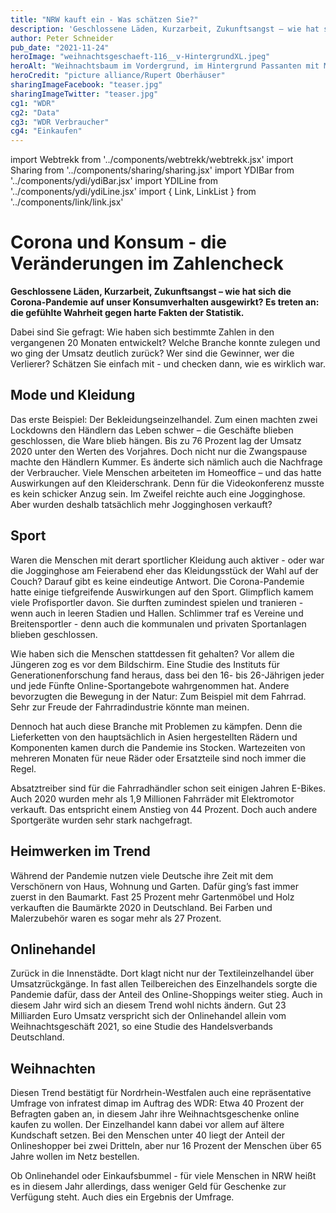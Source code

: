 ```yaml
---
title: "NRW kauft ein - Was schätzen Sie?"
description: 'Geschlossene Läden, Kurzarbeit, Zukunftsangst – wie hat sich die Corona-Pandemie auf unser Konsumverhalten ausgewirkt? Es treten an: die gefühlte Wahrheit gegen harte Fakten der Statistik. Bei "Was schätzen Sie..." ist ihre einschätzung gefragt.'
author: Peter Schneider
pub_date: "2021-11-24"
heroImage: "weihnachtsgeschaeft-116__v-HintergrundXL.jpeg"
heroAlt: "Weihnachtsbaum im Vordergrund, im Hintergrund Passanten mit Mund-Nasen-Maske"
heroCredit: "picture alliance/Rupert Oberhäuser"
sharingImageFacebook: "teaser.jpg"
sharingImageTwitter: "teaser.jpg"
cg1: "WDR"
cg2: "Data"
cg3: "WDR Verbraucher"
cg4: "Einkaufen"
---
```


import Webtrekk from '../components/webtrekk/webtrekk.jsx'
import Sharing from '../components/sharing/sharing.jsx'
import YDIBar from '../components/ydi/ydiBar.jsx'
import YDILine from '../components/ydi/ydiLine.jsx'
import { Link, LinkList } from '../components/link/link.jsx'

# Corona und Konsum - die Veränderungen im Zahlencheck

**Geschlossene Läden, Kurzarbeit, Zukunftsangst – wie hat sich die Corona-Pandemie auf unser Konsumverhalten ausgewirkt? Es treten an: die gefühlte Wahrheit gegen harte Fakten der Statistik.**

Dabei sind Sie gefragt: Wie haben sich bestimmte Zahlen in den vergangenen 20 Monaten entwickelt? Welche Branche konnte zulegen und wo ging der Umsatz deutlich zurück? Wer sind die Gewinner, wer die Verlierer? Schätzen Sie einfach mit - und checken dann, wie es wirklich war.

<Link title="Was kauft NRW? - Trends und Kassenschlager in Corona-Zeiten" href="https://www1.wdr.de/verbraucher/geld/was-kauft-nrw-102.html" />

## Mode und Kleidung

Das erste Beispiel: Der Bekleidungseinzelhandel. Zum einen machten zwei Lockdowns den Händlern das Leben schwer – die Geschäfte blieben geschlossen, die Ware blieb hängen. Bis zu 76 Prozent lag der Umsatz 2020 unter den Werten des Vorjahres. Doch nicht nur die Zwangspause machte den Händlern Kummer. Es änderte sich nämlich auch die Nachfrage der Verbraucher. Viele Menschen arbeiteten im Homeoffice – und das hatte Auswirkungen auf den Kleiderschrank. Denn für die Videokonferenz musste es kein schicker Anzug sein. Im Zweifel reichte auch eine Jogginghose. Aber wurden deshalb tatsächlich mehr Jogginghosen verkauft?

<YDIBar name="jogginghosen"/>

## Sport

Waren die Menschen mit derart sportlicher Kleidung auch aktiver - oder war die Jogginghose am Feierabend eher das Kleidungsstück der Wahl auf der Couch? Darauf gibt es keine eindeutige Antwort. Die Corona-Pandemie hatte einige tiefgreifende Auswirkungen auf den Sport. Glimpflich kamem viele Profisportler davon. Sie durften zumindest spielen und tranieren - wenn auch in leeren Stadien und Hallen. Schlimmer traf es Vereine und Breitensportler - denn auch die kommunalen und privaten Sportanlagen blieben geschlossen.

<YDIBar name="fitnessstudios"/>

Wie haben sich die Menschen stattdessen fit gehalten? Vor allem die Jüngeren zog es vor dem Bildschirm. Eine Studie des Instituts für Generationenforschung fand heraus, dass bei den 16- bis 26-Jährigen jeder und jede Fünfte Online-Sportangebote wahrgenommen hat. Andere bevorzugten die Bewegung in der Natur: Zum Beispiel mit dem Fahrrad. Sehr zur Freude der Fahrradindustrie könnte man meinen.

<YDILine name="fahrraeder"/>

Dennoch hat auch diese Branche mit Problemen zu kämpfen. Denn die Lieferketten von den hauptsächlich in Asien hergestellten Rädern und Komponenten kamen durch die Pandemie ins Stocken. Wartezeiten von mehreren Monaten für neue Räder oder Ersatzteile sind noch immer die Regel.

<Link title="Lieferengpässe: Mit diesen Geschenken könnte es zu Weihnachten eng werden" href="https://www1.wdr.de/nachrichten/lieferprobleme-weihnachten-geschenke-produkte-100.html" />

Absatztreiber sind für die Fahrradhändler schon seit einigen Jahren E-Bikes. Auch 2020 wurden mehr als 1,9 Millionen Fahrräder mit Elektromotor verkauft. Das entspricht einem Anstieg von 44 Prozent. Doch auch andere Sportgeräte wurden sehr stark nachgefragt.

<YDIBar name="sportgeraete"/>

## Heimwerken im Trend

Während der Pandemie nutzen viele Deutsche ihre Zeit mit dem Verschönern von Haus, Wohnung und Garten. Dafür ging’s fast immer zuerst in den Baumarkt. Fast 25 Prozent mehr Gartenmöbel und Holz verkauften die Baumärkte 2020 in Deutschland. Bei Farben und Malerzubehör waren es sogar mehr als 27 Prozent.

<YDILine name="baumaerkte"/>

## Onlinehandel

Zurück in die Innenstädte. Dort klagt nicht nur der Textileinzelhandel über Umsatzrückgänge. In fast allen Teilbereichen des Einzelhandels sorgte die Pandemie dafür, dass der Anteil des Online-Shoppings weiter stieg. Auch in diesem Jahr wird sich an diesem Trend wohl nichts ändern. Gut 23 Milliarden Euro Umsatz verspricht sich der Onlinehandel allein vom Weihnachtsgeschäft 2021, so eine Studie des Handelsverbands Deutschland.

<YDILine name="weihnachten"/>

## Weihnachten

Diesen Trend bestätigt für Nordrhein-Westfalen auch eine repräsentative Umfrage von infratest dimap im Auftrag des WDR: Etwa 40 Prozent der Befragten gaben an, in diesem Jahr ihre Weihnachtsgeschenke online kaufen zu wollen. Der Einzelhandel kann dabei vor allem auf ältere Kundschaft setzen. Bei den Menschen unter 40 liegt der Anteil der Onlineshopper bei zwei Dritteln, aber nur 16 Prozent der Menschen über 65 Jahre wollen im Netz bestellen.

Ob Onlinehandel oder Einkaufsbummel - für viele Menschen in NRW heißt es in diesem Jahr allerdings, dass weniger Geld für Geschenke zur Verfügung steht. Auch dies ein Ergebnis der Umfrage.

<YDIBar name="umfrage"/>

<Link title="Umfrage: Jeder Fünfte spart bei Weihnachtsgeschenken?" href="http://https://www1.wdr.de/nachrichten/wirtschaft/weihnachten-umfrage-konsum-100.html" />

<Sharing twitter facebook mail whatsapp telegram reddit xing linkedin />
